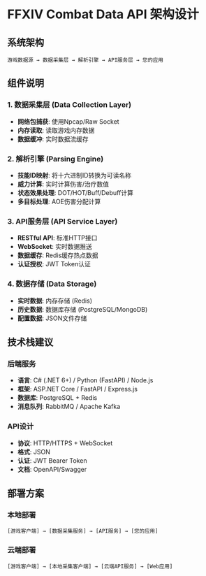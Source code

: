 # FFXIV Combat Data API 架构设计

## 系统架构

```
游戏数据源 → 数据采集层 → 解析引擎 → API服务层 → 您的应用
```

## 组件说明

### 1. 数据采集层 (Data Collection Layer)
- **网络包捕获**: 使用Npcap/Raw Socket
- **内存读取**: 读取游戏内存数据
- **数据缓冲**: 实时数据流缓存

### 2. 解析引擎 (Parsing Engine)
- **技能ID映射**: 将十六进制ID转换为可读名称
- **威力计算**: 实时计算伤害/治疗数值
- **状态效果处理**: DOT/HOT/Buff/Debuff计算
- **多目标处理**: AOE伤害分配计算

### 3. API服务层 (API Service Layer)
- **RESTful API**: 标准HTTP接口
- **WebSocket**: 实时数据推送
- **数据缓存**: Redis缓存热点数据
- **认证授权**: JWT Token认证

### 4. 数据存储 (Data Storage)
- **实时数据**: 内存存储 (Redis)
- **历史数据**: 数据库存储 (PostgreSQL/MongoDB)
- **配置数据**: JSON文件存储

## 技术栈建议

### 后端服务
- **语言**: C# (.NET 6+) / Python (FastAPI) / Node.js
- **框架**: ASP.NET Core / FastAPI / Express.js
- **数据库**: PostgreSQL + Redis
- **消息队列**: RabbitMQ / Apache Kafka

### API设计
- **协议**: HTTP/HTTPS + WebSocket
- **格式**: JSON
- **认证**: JWT Bearer Token
- **文档**: OpenAPI/Swagger

## 部署方案

### 本地部署
```
[游戏客户端] → [数据采集服务] → [API服务] → [您的应用]
```

### 云端部署
```
[游戏客户端] → [本地采集客户端] → [云端API服务] → [Web应用]
```